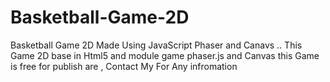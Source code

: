 # Basketball-Game-2D
Basketball Game 2D Made Using JavaScript Phaser and Canavs ..
This Game 2D base in Html5 and module game phaser.js and Canvas 
this Game is free for publish are , Contact My For Any infromation
